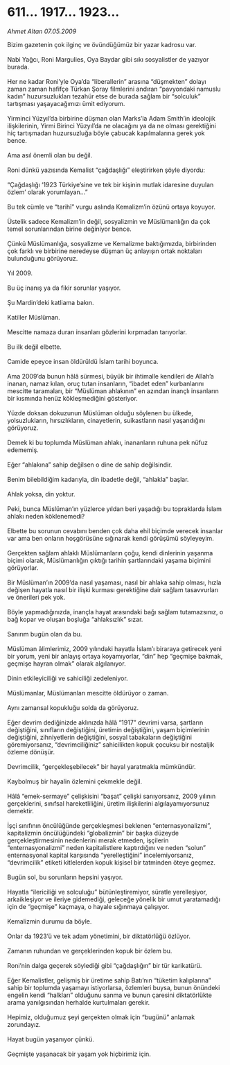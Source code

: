 # 611... 1917... 1923...

*Ahmet Altan 07.05.2009*

<div class="taraf_structure_2col_1zq">
<div class="margen_n">



 <p>Bizim gazetenin çok ilginç ve övündüğümüz bir yazar kadrosu var. <br/><br/>Nabi Yağcı, Roni Margulies, Oya Baydar gibi sıkı sosyalistler de yazıyor burada. <br/><br/>Her ne kadar Roni’yle Oya’da “liberallerin” arasına “düşmekten” dolayı zaman zaman hafifçe Türkan Şoray filmlerini andıran “pavyondaki namuslu kadın” huzursuzlukları tezahür etse de burada sağlam bir “solculuk” tartışması yaşayacağımızı ümit ediyorum. <br/><br/>Yirminci Yüzyıl’da birbirine düşman olan Marks’la Adam Smith’in ideolojik ilişkilerinin, Yirmi Birinci Yüzyıl’da ne olacağını ya da ne olması gerektiğini hiç tartışmadan huzursuzluğa böyle çabucak kapılmalarına gerek yok bence. <br/><br/>Ama asıl önemli olan bu değil. <br/><br/>Roni dünkü yazısında Kemalist “çağdaşlığı” eleştirirken şöyle diyordu: <br/><br/>“Çağdaşlığı ‘1923 Türkiye’sine ve tek bir kişinin mutlak idaresine duyulan özlem’ olarak yorumlayan...” <br/><br/>Bu tek cümle ve “tarihî” vurgu aslında Kemalizm’in özünü ortaya koyuyor. <br/><br/>Üstelik sadece Kemalizm’in değil, sosyalizmin ve Müslümanlığın da çok temel sorunlarından birine değiniyor bence.<br/><br/>Çünkü Müslümanlığa, sosyalizme ve Kemalizme baktığımızda, birbirinden çok farklı ve birbirine neredeyse düşman üç anlayışın ortak noktaları bulunduğunu görüyoruz. <br/><br/>Yıl 2009. <br/><br/>Bu üç inanış ya da fikir sorunlar yaşıyor. <br/><br/>Şu Mardin’deki katliama bakın. <br/><br/>Katiller Müslüman. <br/><br/>Mescitte namaza duran insanları gözlerini kırpmadan tarıyorlar. <br/><br/>Bu ilk değil elbette. <br/><br/>Camide epeyce insan öldürüldü İslam tarihi boyunca. <br/><br/>Ama 2009’da bunun hâlâ sürmesi, büyük bir ihtimalle kendileri de Allah’a inanan, namaz kılan, oruç tutan insanların, “ibadet eden” kurbanlarını mescitte taramaları, bir “Müslüman ahlakının” en azından inançlı insanların bir kısmında henüz kökleşmediğini gösteriyor. <br/><br/>Yüzde doksan dokuzunun Müslüman olduğu söylenen bu ülkede, yolsuzlukların, hırsızlıkların, cinayetlerin, suikastların nasıl yaşandığını görüyoruz. <br/><br/>Demek ki bu toplumda Müslüman ahlakı, inananların ruhuna pek nüfuz edememiş. <br/><br/>Eğer “ahlakına” sahip değilsen o dine de sahip değilsindir. <br/><br/>Benim bilebildiğim kadarıyla, din ibadetle değil, “ahlakla” başlar. <br/><br/>Ahlak yoksa, din yoktur. <br/><br/>Peki, bunca Müslüman’ın yüzlerce yıldan beri yaşadığı bu topraklarda İslam ahlakı neden köklenemedi? <br/><br/>Elbette bu sorunun cevabını benden çok daha ehil biçimde verecek insanlar var ama ben onların hoşgörüsüne sığınarak kendi görüşümü söyleyeyim. <br/><br/>Gerçekten sağlam ahlaklı Müslümanların çoğu, kendi dinlerinin yaşanma biçimi olarak, Müslümanlığın çıktığı tarihin şartlarındaki yaşama biçimini görüyorlar. <br/><br/>Bir Müslüman’ın 2009’da nasıl yaşaması, nasıl bir ahlaka sahip olması, hızla değişen hayatla nasıl bir ilişki kurması gerektiğine dair sağlam tasavvurları ve önerileri pek yok.<br/><br/>Böyle yapmadığınızda, inançla hayat arasındaki bağı sağlam tutamazsınız, o bağ kopar ve oluşan boşluğa “ahlaksızlık” sızar. <br/><br/>Sanırım bugün olan da bu. <br/><br/>Müslüman âlimlerimiz, 2009 yılındaki hayatla İslam’ı biraraya getirecek yeni bir yorum, yeni bir anlayış ortaya koyamıyorlar, “din” hep “geçmişe bakmak, geçmişe hayran olmak” olarak algılanıyor. <br/><br/>Dinin etkileyiciliği ve sahiciliği zedeleniyor. <br/><br/>Müslümanlar, Müslümanları mescitte öldürüyor o zaman. <br/><br/>Aynı zamansal kopukluğu solda da görüyoruz. <br/><br/>Eğer devrim dediğinizde aklınızda hâlâ “1917” devrimi varsa, şartların değiştiğini, sınıfların değiştiğini, üretimin değiştiğini, yaşam biçimlerinin değiştiğini, zihniyetlerin değiştiğini, sosyal tabakaların değiştiğini göremiyorsanız, “devrimciliğiniz” sahicilikten kopuk çocuksu bir nostaljik özleme dönüşür. <br/><br/>Devrimcilik, “gerçekleşebilecek” bir hayal yaratmakla mümkündür. <br/><br/>Kaybolmuş bir hayalin özlemini çekmekle değil. <br/><br/>Hâlâ “emek-sermaye” çelişkisini “başat” çelişki sanıyorsanız, 2009 yılının gerçeklerini, sınıfsal hareketliliğini, üretim ilişkilerini algılayamıyorsunuz demektir. <br/><br/>İşçi sınıfının öncülüğünde gerçekleşmesi beklenen “enternasyonalizmi”, kapitalizmin öncülüğündeki “globalizmin” bir başka düzeyde gerçekleştirmesinin nedenlerini merak etmeden, işçilerin “enternasyonalizmi” neden kapitalistlere kaptırdığını ve neden “solun” enternasyonal kapital karşısında “yerelleştiğini” incelemiyorsanız, “devrimcilik” etiketi kitlelerden kopuk kişisel bir tatminden öteye geçmez. <br/><br/>Bugün sol, bu sorunların hepsini yaşıyor. <br/><br/>Hayatla “ilericiliği ve solculuğu” bütünleştiremiyor, süratle yerelleşiyor, arkaikleşiyor ve ileriye gidemediği, geleceğe yönelik bir umut yaratamadığı için de “geçmişe” kaçmaya, o hayale sığınmaya çalışıyor. <br/><br/>Kemalizmin durumu da böyle. <br/><br/>Onlar da 1923’ü ve tek adam yönetimini, bir diktatörlüğü özlüyor. <br/><br/>Zamanın ruhundan ve gerçeklerinden kopuk bir özlem bu. <br/><br/>Roni’nin dalga geçerek söylediği gibi “çağdaşlığın” bir tür karikatürü. <br/><br/>Eğer Kemalistler, gelişmiş bir üretime sahip Batı’nın “tüketim kalıplarına” sahip bir toplumda yaşamayı istiyorlarsa, özlemleri buysa, bunun önündeki engelin kendi “halkları” olduğunu sanma ve bunun çaresini diktatörlükte arama yanılgısından herhalde kurtulmaları gerekir. <br/><br/>Hepimiz, olduğumuz şeyi gerçekten olmak için “bugünü” anlamak zorundayız. <br/><br/>Hayat bugün yaşanıyor çünkü. <br/><br/>Geçmişte yaşanacak bir yaşam yok hiçbirimiz için.</p>
<br/>
<br/>
<br/>



<br/>


<div id="taraf_not">
</div>

</div>


</div>
